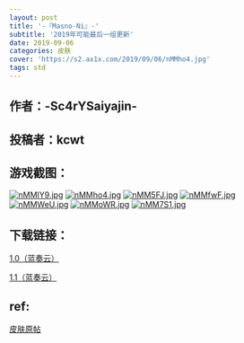 ```yaml
---
layout: post
title: '-『Masno-Ni』-'
subtitle: '2019年可能最后一组更新'
date: 2019-09-06
categories: 皮肤
cover: 'https://s2.ax1x.com/2019/09/06/nMMho4.jpg'
tags: std
---
```


## 作者：-Sc4rYSaiyajin-

## 投稿者：kcwt

 
## 游戏截图：

[![nMMIY9.jpg](https://s2.ax1x.com/2019/09/06/nMMIY9.jpg)](https://imgchr.com/i/nMMIY9)
[![nMMho4.jpg](https://s2.ax1x.com/2019/09/06/nMMho4.jpg)](https://imgchr.com/i/nMMho4)
[![nMM5FJ.jpg](https://s2.ax1x.com/2019/09/06/nMM5FJ.jpg)](https://imgchr.com/i/nMM5FJ)
[![nMMfwF.jpg](https://s2.ax1x.com/2019/09/06/nMMfwF.jpg)](https://imgchr.com/i/nMMfwF)
[![nMMWeU.jpg](https://s2.ax1x.com/2019/09/06/nMMWeU.jpg)](https://imgchr.com/i/nMMWeU)
[![nMMoWR.jpg](https://s2.ax1x.com/2019/09/06/nMMoWR.jpg)](https://imgchr.com/i/nMMoWR)
[![nMM7S1.jpg](https://s2.ax1x.com/2019/09/06/nMM7S1.jpg)](https://imgchr.com/i/nMM7S1)


## 下载链接：

[1.0（蓝奏云）](https://www.lanzous.com/i61v28d)

[1.1（蓝奏云）](https://www.lanzous.com/i61v2lg)

## ref:

[皮肤原帖](https://www.reddit.com/r/OsuSkins/comments/cqog14/update_std_masnoni_v11_169_hdsd/)
